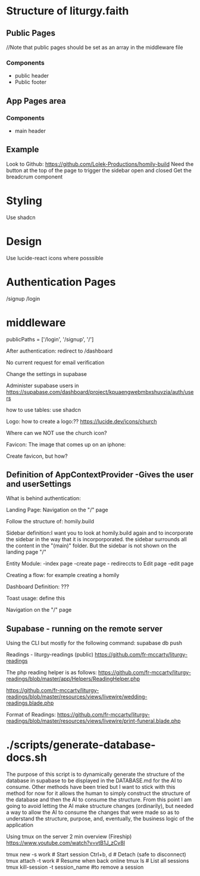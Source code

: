 # Structure of liturgy.faith


## Public Pages
//Note that public pages should be set as an array in the middleware file

### Components
- public header
- Public footer


## App Pages area

### Components
- main header

## Example
Look to Github: https://github.com/Lolek-Productions/homily-build
Need the button at the top of the page to trigger the sidebar open and closed
Get the breadcrum component


# Styling
Use shadcn

# Design
Use lucide-react icons where posssible

# Authentication Pages
/signup
/login

# middleware
publicPaths = ['/login', '/signup', '/']

After authentication: redirect to /dashboard

No current request for email verification

Change the settings in supabase


Administer supabase users in 
https://supabase.com/dashboard/project/kpuaengwebmbxshuvzia/auth/users


how to use tables:
use shadcn



Logo: how to create a logo:??
https://lucide.dev/icons/church

Where can we NOT use the church icon?

Favicon:
The image that comes up on an iphone: 

Create favicon, but how?





Definition of
AppContextProvider
-Gives the user and userSettings
-


What is behind authentication:


Landing Page:
Navigation on the "/" page


Follow the structure of: homily.build


Sidebar definition:I want you to look at homily.build again and to incorporate the sidebar in the way that it is incorporporated.  the sidebar surrounds all the content in the "(main)" folder.  But the sidebar is not shown on the landing page "/"


Entity Module:
-index page
-create page - redireccts to Edit page
-edit page


Creating a flow: for example creating a homily


Dashboard Definition: ???


Toast usage: define this

Navigation on the "/" page



## Supabase - running on the remote server
Using the CLI but mostly for the following command:
supabase db push



Readings - liturgy-readings (public)
https://github.com/fr-mccarty/liturgy-readings

The php reading helper is as follows: 
https://github.com/fr-mccarty/liturgy-readings/blob/master/app/Helpers/ReadingHelper.php

https://github.com/fr-mccarty/liturgy-readings/blob/master/resources/views/livewire/wedding-readings.blade.php

Format of Readings:
https://github.com/fr-mccarty/liturgy-readings/blob/master/resources/views/livewire/print-funeral.blade.php


# ./scripts/generate-database-docs.sh
The purpose of this script is to dynamically generate the structure of the database in supabase to be displayed in the DATABASE.md for the AI to consume.  Other methods have been tried but I want to stick with this method for now for it allows the human to simply construct the structure of the database and then the AI to consume the structure.  From this point I am going to avoid letting the AI make structure changes (ordinarily), but needed a way to allow the AI to consume the changes that were made so as to understand the structure, purpose, and, eventually, the business logic of the application


Using tmux on the server
2 min overview (Fireship)
https://www.youtube.com/watch?v=vtB1J_zCv8I

tmux new -s work        # Start session
Ctrl+b, d              # Detach (safe to disconnect)
tmux attach -t work     # Resume when back online
tmux ls                # List all sessions
tmux kill-session -t session_name #to remove a session